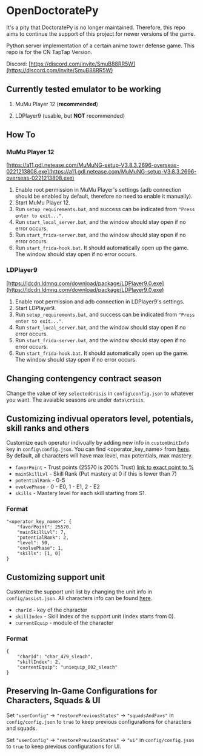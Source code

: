 # OpenDoctoratePy

It's a pity that DoctoratePy is no longer maintained. Therefore, this repo aims to continue the support of this project for newer versions of the game.

Python server implementation of a certain anime tower defense game. This repo is for the CN TapTap Version.

Discord: [https://discord.com/invite/SmuB88RR5W](https://discord.com/invite/SmuB88RR5W)

## Currently tested emulator to be working

1. MuMu Player 12 (**recommended**)

2. LDPlayer9 (usable, but **NOT** recommended)

## How To

### MuMu Player 12

[https://a11.gdl.netease.com/MuMuNG-setup-V3.8.3.2696-overseas-0221213808.exe](https://a11.gdl.netease.com/MuMuNG-setup-V3.8.3.2696-overseas-0221213808.exe)

1. Enable root permission in MuMu Player's settings (adb connection should be enabled by default, therefore no need to enable it manually).
2. Start MuMu Player 12.
3. Run `setup_requirements.bat`, and success can be indicated from `"Press enter to exit..."`.
4. Run `start_local_server.bat`, and the window should stay open if no error occurs.
5. Run `start_frida-server.bat`, and the window should stay open if no error occurs.
6. Run `start_frida-hook.bat`. It should automatically open up the game. The window should stay open if no error occurs.

### LDPlayer9

[https://ldcdn.ldmnq.com/download/package/LDPlayer9.0.exe](https://ldcdn.ldmnq.com/download/package/LDPlayer9.0.exe)

1. Enable root permission and adb connection in LDPlayer9's settings.
2. Start LDPlayer9.
3. Run `setup_requirements.bat`, and success can be indicated from `"Press enter to exit..."`.
4. Run `start_local_server.bat`, and the window should stay open if no error occurs.
5. Run `start_frida-server.bat`, and the window should stay open if no error occurs.
6. Run `start_frida-hook.bat`. It should automatically open up the game. The window should stay open if no error occurs.

## Changing contengency contract season
Change the value of key `selectedCrisis` in `config\config.json` to whatever you want. The avaiable seasons are under `data\crisis`.

## Customizing indivual operators level, potentials, skill ranks and others
Customize each operator indivually by adding new info in `customUnitInfo` key in `config\config.json`. You can find <operator_key_name> from [here](https://raw.githubusercontent.com/Kengxxiao/ArknightsGameData/master/zh_CN/gamedata/excel/character_table.json). By default, all characters will have max level, max potentials, max mastery.

- `favorPoint` - Trust points (25570 is 200% Trust) [link to exact point to %](https://gamepress.gg/arknights/core-gameplay/arknights-guide-operator-trust)
- `mainSkillLvl` - Skill Rank (Put mastery at 0 if this is lower than 7)
- `potentialRank` - 0-5
- `evolvePhase` - 0 - E0, 1 - E1, 2 - E2
- `skills` - Mastery level for each skill starting from S1.

### Format
```
"<operator_key_name>": {
    "favorPoint": 25570,
    "mainSkillLvl": 7,
    "potentialRank": 2,
    "level": 50, 
    "evolvePhase": 1,
    "skills": [1, 0]
}
```

## Customizing support unit
Customize the support unit list by changing the unit info in `config/assist.json`. All characters info can be found [here](https://raw.githubusercontent.com/Kengxxiao/ArknightsGameData/master/zh_CN/gamedata/excel/character_table.json).

- `charId` - key of the character
- `skillIndex` - Skill Index of the support unit (Index starts from 0).
- `currentEquip` - module of the character

### Format
```
{
    "charId": "char_479_sleach",
    "skillIndex": 2,
    "currentEquip": "uniequip_002_sleach"
}
```

## Preserving In-Game Configurations for Characters, Squads & UI

Set `"userConfig"` -> `"restorePreviousStates"` -> `"squadsAndFavs"` in `config/config.json` to `true` to keep previous configurations for characters and squads.

Set `"userConfig"` -> `"restorePreviousStates"` -> `"ui"` in `config/config.json` to `true` to keep previous configurations for UI.
